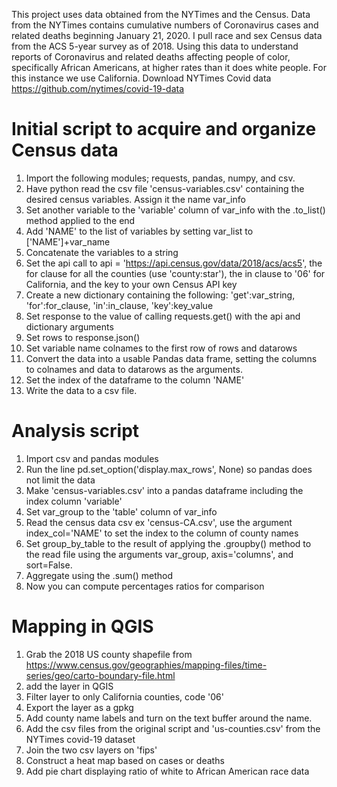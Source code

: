 This project uses data obtained from the NYTimes and the Census. Data from the NYTimes contains cumulative numbers of Coronavirus cases and related deaths beginning January 21, 2020. I pull race and sex Census data from the ACS 5-year survey as of 2018. Using this data to understand reports of Coronavirus and related deaths affecting people of color, specifically African Americans, at higher rates than it does white people.
For this instance we use California. Download NYTimes Covid data https://github.com/nytimes/covid-19-data

# Initial script to acquire and organize Census data
1. Import the following modules; requests, pandas, numpy, and csv.
2. Have python read the csv file 'census-variables.csv' containing the desired census variables. Assign it the name var_info
3. Set another variable to the 'variable' column of var_info with the .to_list() method applied to the end
4. Add 'NAME' to the list of variables by setting var_list to ['NAME']+var_name
5. Concatenate the variables to a string
6. Set the api call to api = 'https://api.census.gov/data/2018/acs/acs5', the for clause for all the counties (use 'county:star'), the in clause to '06' for California, and the key to your own Census API key
7. Create a new dictionary containing the following: 'get':var_string, 'for':for_clause, 'in':in_clause, 'key':key_value
8. Set response to the value of calling requests.get() with the api and dictionary arguments
9. Set rows to response.json()
10. Set variable name colnames to the first row of rows and datarows
11. Convert the data into a usable Pandas data frame, setting the columns to colnames and data to datarows as the arguments.
12. Set the index of the dataframe to the column 'NAME'
13. Write the data to a csv file.

# Analysis script
1. Import csv and pandas modules
2. Run the line pd.set_option('display.max_rows', None) so pandas does not limit the data
3. Make 'census-variables.csv' into a pandas dataframe including the index column 'variable'
4. Set var_group to the 'table' column of var_info
5. Read the census data csv ex 'census-CA.csv', use the argument index_col='NAME' to set the index to the column of county names
6. Set group_by_table to the result of applying the .groupby() method to the read file using the arguments var_group, axis='columns', and sort=False.
7. Aggregate using the .sum() method
8. Now you can compute percentages ratios for comparison

# Mapping in QGIS
1. Grab the 2018 US county shapefile from https://www.census.gov/geographies/mapping-files/time-series/geo/carto-boundary-file.html
2. add the layer in QGIS
3. Filter layer to only California counties, code '06'
4. Export the layer as a gpkg
5. Add county name labels and turn on the text buffer around the name.
6. Add the csv files from the original script and 'us-counties.csv' from the NYTimes covid-19 dataset
7. Join the two csv layers on 'fips'
8. Construct a heat map based on cases or deaths
9. Add pie chart displaying ratio of white to African American race data
